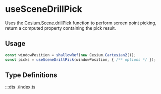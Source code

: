 # useSceneDrillPick

Uses the [Cesium.Scene.drillPick](https://cesium.com/learn/cesiumjs/ref-doc/Scene.html#drillPick) function to perform screen point picking, return a computed property containing the pick result.

## Usage

```ts
const windowPosition = shallowRef(new Cesium.Cartesian2());
const picks = useSceneDrillPick(windowPosition, { /** options */ });
```

## Type Definitions

:::dts ./index.ts

